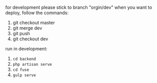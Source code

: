 for development
please stick to branch "orgin/dev"
when you want to deploy, follow the commands:
1. git checkout master
2. git merge dev
3. git push
4. git checkout dev

run in development:
1. `cd backend`
2. `php artisan serve`
3. `cd fuse`
4. `gulp serve`